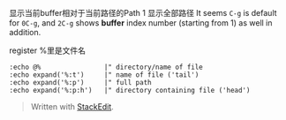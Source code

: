 
<C-G> 显示当前buffer相对于当前路径的Path
1 <C-G> 显示全部路径
It seems `C-g` is default for `0C-g`, and `2C-g` shows **buffer** index number (starting from 1) as well in addition.

register %里是文件名
```
:echo @%                |" directory/name of file
:echo expand('%:t')     |" name of file ('tail')
:echo expand('%:p')     |" full path
:echo expand('%:p:h')   |" directory containing file ('head')
```
> Written with [StackEdit](https://stackedit.io/).
<!--stackedit_data:
eyJoaXN0b3J5IjpbMTUzMjMyODk1MiwzODU1MTkzMTMsNDQ3Nj
I4MTA1XX0=
-->